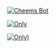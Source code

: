 
[![Cheems Bot](https://repl.it/badge/github/quiec/whatsasena)](https://replit.com/@nipunarangana/Blue-Lione-Bot?v=1)


[![Only](https://i.ibb.co/FJcrYJw/Screenshot-2022-10-08-192010.jpg)](https://heroku.com/deploy) 

[![Only](https://i.ibb.co/cxJzhKL/Logotype-light.png))](https://heroku.com/deploy)
